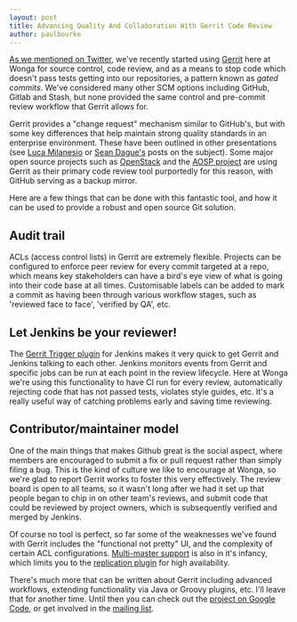 ```yaml
---
layout: post
title: Advancing Quality And Collaboration With Gerrit Code Review
author: paulbourke
---
```

[As we mentioned on Twitter](https://twitter.com/wongatech/status/520588561079599104), we've recently started using [Gerrit](https://en.wikipedia.org/wiki/Gerrit_(software)) here at Wonga for source control, code review, and as a means to stop code which doesn't pass tests getting into our repositories, a pattern known as *gated commits*.  We've considered many other SCM options including GitHub, Gitlab and Stash, but none provided the same control and pre-commit review workflow that Gerrit allows for.

Gerrit provides a "change request" mechanism similar to GitHub's, but with some key differences that help maintain strong quality standards in an enterprise environment. These have been outlined in other presentations (see [Luca Milanesio](http://www.slideshare.net/lucamilanesio/gerrit-codereviewgit-hubplugin) or [Sean Dague's](https://dague.net/2013/05/23/github-vs-gerrit/) posts on the subject).  Some major open source projects such as [OpenStack](https://review.openstack.org/#/) and the [AOSP project](https://android-review.googlesource.com) are using Gerrit as their primary code review tool purportedly for this reason, with GitHub serving as a backup mirror.

Here are a few things that can be done with this fantastic tool, and how it can be used to provide a robust and open source Git solution.

## Audit trail

ACLs (access control lists) in Gerrit are extremely flexible. Projects can be configured to enforce peer review for every commit targeted at a repo, which means key stakeholders can have a bird's eye view of what is going into their code base at all times. Customisable labels can be added to mark a commit as having been through various workflow stages, such as 'reviewed face to face', 'verified by QA', etc.

## Let Jenkins be your reviewer!

The [Gerrit Trigger plugin](https://wiki.jenkins-ci.org/display/JENKINS/Gerrit+Trigger) for Jenkins makes it very quick to get Gerrit and Jenkins talking to each other. Jenkins monitors events from Gerrit and specific jobs can be run at each point in the review lifecycle. Here at Wonga we're using this functionality to have CI run for every review, automatically rejecting code that has not passed tests, violates style guides, etc. It's a really useful way of catching problems early and saving time reviewing.

## Contributor/maintainer model

One of the main things that makes Github great is the social aspect, where members are encouraged to submit a fix or pull request rather than simply filing a bug. This is the kind of culture we like to encourage at Wonga, so we're glad to report Gerrit works to foster this very effectively. The review board is open to all teams, so it wasn't long after we had it set up that people began to chip in on other team's reviews, and submit code that could be reviewed by project owners, which is subsequently verified and merged by Jenkins.

Of course no tool is perfect, so far some of the weaknesses we've found with Gerrit includes the "functional not pretty" UI, and the complexity of certain ACL configurations.  [Multi-master support](https://code.google.com/p/gerrit/wiki/MultiMaster) is also in it's infancy, which limits you to the [replication plugin](https://gerrit.googlesource.com/plugins/replication/) for high availability.

There's much more that can be written about Gerrit including advanced workflows, extending functionality via Java or Groovy plugins, etc. I'll leave that for another time. Until then you can check out the [project on Google Code](https://code.google.com/p/gerrit/), or get involved in the [mailing list](https://groups.google.com/forum/#!forum/repo-discuss).
